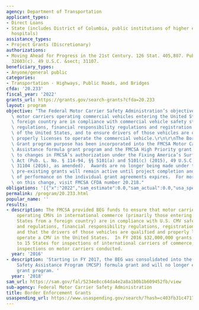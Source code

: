 ```yaml
---
agency: Department of Transportation
applicant_types:
- Direct Loans
- State (includes District of Columbia, public institutions of higher education and
  hospitals)
assistance_types:
- Project Grants (Discretionary)
authorizations:
- Moving Ahead for Progress in the 21st Century. 126 Stat. 405,807. Pub. L. 112, 141§§
  32603(c). 49 U.S.C. &sect; 31107.
beneficiary_types:
- Anyone/general public
categories:
- Transportation - Highways, Public Roads, and Bridges
cfda: '20.233'
fiscal_year: '2022'
grants_url: https://grants.gov/search-grants?cfda=20.233
layout: program
objective: "The Federal Motor Carrier Safety Administration’s objective is to ensure\
  \ motor carriers operating commercial vehicles entering the United States from a\
  \ foreign country are in compliance with commercial vehicle safety standards and\
  \ regulations, financial responsibility regulations and registration requirements\
  \ of the United States, and to ensure drivers of those vehicles are qualified and\
  \ properly licenses to operate the commercial vehicle.\r\n\r\nThe Border Enforcement\
  \ Grant program purpose has been incorporated into the FMCSA Motor Carrier Safety\
  \ Assistance formula grant program and the FMCSA High Priority grant program due\
  \ to changes in FMCSA’s authorization under the Fixing America’s Surface Transportation\
  \ Act (Pub. L. No. § 114-94, §§ 5101(a) and 5101(c) (2015), 49 U.S.C. §§ 31102(a)-(k),\
  \ 31104 (2016), as amended).  Awards are no longer being made under this CFDA; however,\
  \ pre-existing grants will remain active until project completion and/or period\
  \ of performance on the individual grant agreements expires.  For more information\
  \ on this change, visit FMCSA CFDA number 20.218."
obligations: '[{"x":"2022","sam_estimate":0.0,"sam_actual":0.0,"usa_spending_actual":6060000.0},{"x":"2023","sam_estimate":0.0,"sam_actual":0.0,"usa_spending_actual":1100000.0},{"x":"2024","sam_estimate":0.0,"sam_actual":0.0,"usa_spending_actual":0.0}]'
permalink: /program/20.233.html
popular_name: ''
results:
- description: The FMCSA provided BEG funds to ensure that motor carriers and drivers
    operating CMVs in international commerce (primarily those entering the United
    States from a foreign country) are in compliance with U.S. CMV safety standards
    and regulations, financial responsibility regulations, registration requirements,
    and that the drivers of those vehicles are qualified and properly licensed to
    operate a CMV in the United States.  In FY 2016 $32,000,000 grants were awarded
    to 15 States for inspections of international carriers of commerce, with 229,213
    inspections on motor carriers conducted.
  year: '2016'
- description: 'Starting in FY 2017, the BEG was consolidated into the Motor Carrier
    Safety Assistance Program (MCSP) formula grant and will no longer exist as a stand-alone
    grant program. '
  year: '2018'
sam_url: https://sam.gov/fal/5234e8cc64da4e2a8a1b0b1b609452fb/view
sub-agency: Federal Motor Carrier Safety Administration
title: Border Enforcement Grants
usaspending_url: https://www.usaspending.gov/search/?hash=c403fb31c4717426649142588bc2fced
---
```

